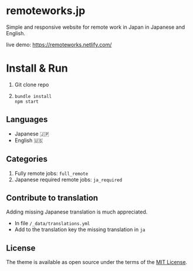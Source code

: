 # remoteworks.jp

Simple and responsive website for remote work in Japan in Japanese and English.

live demo: https://remoteworks.netlify.com/

# Install & Run

1. Git clone repo
2. ```
   bundle install
   npm start
   ```

## Languages

- Japanese 🇯🇵
- English 🇺🇸

## Categories

1. Fully remote jobs: `full_remote`
2. Japanese required remote jobs: `ja_required`

## Contribute to translation

Adding missing Japanese translation is much appreciated.

- In file `/_data/translations.yml`
- Add to the translation key the missing translation in `ja`

## License

The theme is available as open source under the terms of the [MIT License](https://opensource.org/licenses/MIT).
